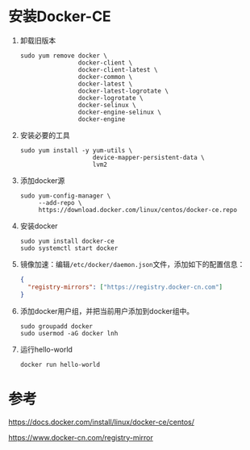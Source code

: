# 安装Docker-CE

1. 卸载旧版本
    ```shell
    sudo yum remove docker \
                    docker-client \
                    docker-client-latest \
                    docker-common \
                    docker-latest \
                    docker-latest-logrotate \
                    docker-logrotate \
                    docker-selinux \
                    docker-engine-selinux \
                    docker-engine
    ```
2. 安装必要的工具
    ```shell
    sudo yum install -y yum-utils \
                        device-mapper-persistent-data \
                        lvm2
    ```
3. 添加docker源
    ```shell
    sudo yum-config-manager \
         --add-repo \
         https://download.docker.com/linux/centos/docker-ce.repo
    ```
4. 安装docker
    ```shell
    sudo yum install docker-ce
    sudo systemctl start docker
    ```
5. 镜像加速：编辑`/etc/docker/daemon.json`文件，添加如下的配置信息：
    ```json
    {
      "registry-mirrors": ["https://registry.docker-cn.com"]
    }
    ```
6. 添加docker用户组，并把当前用户添加到docker组中。
    ```shell
    sudo groupadd docker
    sudo usermod -aG docker lnh
    ```
7. 运行hello-world
    ```shell
    docker run hello-world
    ```

# 参考

https://docs.docker.com/install/linux/docker-ce/centos/


https://www.docker-cn.com/registry-mirror
